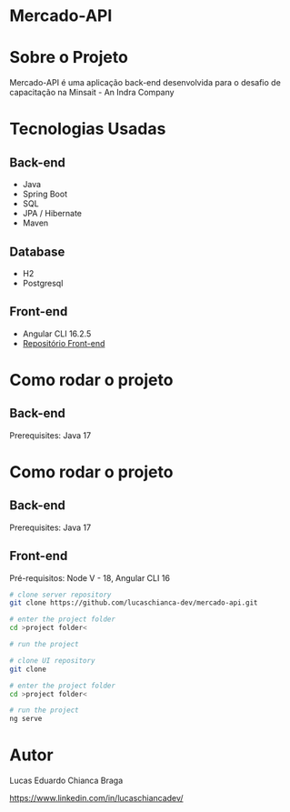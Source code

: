 # Mercado-API

# Sobre o Projeto

Mercado-API é uma aplicação back-end desenvolvida para o desafio de capacitação na Minsait - An Indra Company


# Tecnologias Usadas
## Back-end
- Java
- Spring Boot
- SQL
- JPA / Hibernate
- Maven
## Database
- H2
- Postgresql
## Front-end
- Angular CLI 16.2.5
- [Repositório Front-end](https://github.com/lucaschianca-dev/mercado-ui)
# Como rodar o projeto

## Back-end
Prerequisites: Java 17

# Como rodar o projeto

## Back-end
Prerequisites: Java 17

## Front-end
Pré-requisitos: Node V - 18, Angular CLI 16

```bash
# clone server repository
git clone https://github.com/lucaschianca-dev/mercado-api.git

# enter the project folder
cd >project folder<

# run the project

# clone UI repository
git clone

# enter the project folder
cd >project folder<

# run the project
ng serve

```

# Autor

Lucas Eduardo Chianca Braga

https://www.linkedin.com/in/lucaschiancadev/

